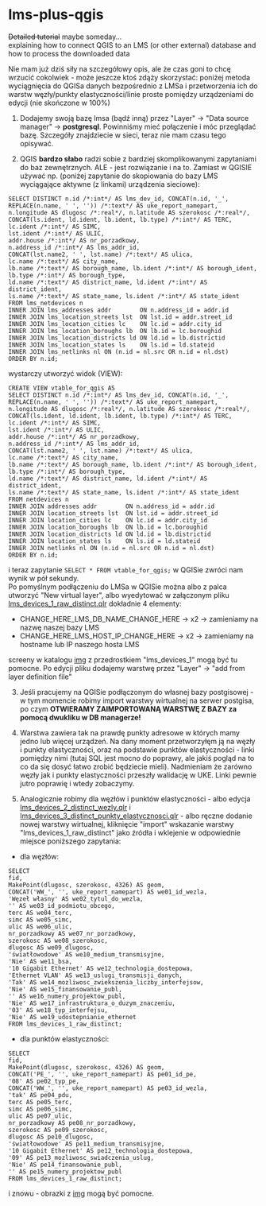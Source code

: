 # lms-plus-qgis
<s>Detailed tutorial</s> maybe someday...  
explaining how to connect QGIS to an LMS (or other external) database and how to process the downloaded data

Nie mam już dziś siły na szczegółowy opis, ale że czas goni to chcę wrzucić cokolwiek - może jeszcze ktoś zdąży skorzystać: poniżej metoda wyciągnięcia do QGISa danych bezpośrednio z LMSa i przetworzenia ich do warstw węzły/punkty elastyczności/linie proste pomiędzy urządzeniami do edycji (nie skończone w 100%)

1. Dodajemy swoją bazę lmsa (bądź inną) przez "Layer" -> "Data source manager" -> <b>postgresql</b>. Powinniśmy mieć połączenie i móc przeglądać bazę. Szczegóły znajdziecie w sieci, teraz nie mam czasu tego opisywać.

2. QGIS <b>bardzo słabo</b> radzi sobie z bardziej skomplikowanymi zapytaniami do baz zewnętrznych. ALE - jest rozwiązanie i na to. Zamiast w QGISIE używać np. (poniżej zapytanie do skopiowania do bazy LMS wyciągające aktywne (z linkami) urządzenia sieciowe):

```
SELECT DISTINCT n.id /*:int*/ AS lms_dev_id, CONCAT(n.id, '_', REPLACE(n.name, ' ', '')) /*:text*/ AS uke_report_namepart, n.longitude AS dlugosc /*:real*/, n.latitude AS szerokosc /*:real*/,
CONCAT(ls.ident, ld.ident, lb.ident, lb.type) /*:int*/ AS TERC,
lc.ident /*:int*/ AS SIMC,
lst.ident /*:int*/ AS ULIC,
addr.house /*:int*/ AS nr_porzadkowy,
n.address_id /*:int*/ AS lms_addr_id,
CONCAT(lst.name2, ' ', lst.name) /*:text*/ AS ulica,
lc.name /*:text*/ AS city_name,
lb.name /*:text*/ AS borough_name, lb.ident /*:int*/ AS borough_ident, lb.type /*:int*/ AS borough_type,
ld.name /*:text*/ AS district_name, ld.ident /*:int*/ AS district_ident,
ls.name /*:text*/ AS state_name, ls.ident /*:int*/ AS state_ident
FROM lms_netdevices n
INNER JOIN lms_addresses addr        ON n.address_id = addr.id
INNER JOIN lms_location_streets lst  ON lst.id = addr.street_id
INNER JOIN lms_location_cities lc    ON lc.id = addr.city_id
INNER JOIN lms_location_boroughs lb  ON lb.id = lc.boroughid
INNER JOIN lms_location_districts ld ON ld.id = lb.districtid
INNER JOIN lms_location_states ls    ON ls.id = ld.stateid
INNER JOIN lms_netlinks nl ON (n.id = nl.src OR n.id = nl.dst)
ORDER BY n.id;
```
wystarczy utworzyć widok (VIEW):
```
CREATE VIEW vtable_for_qgis AS
SELECT DISTINCT n.id /*:int*/ AS lms_dev_id, CONCAT(n.id, '_', REPLACE(n.name, ' ', '')) /*:text*/ AS uke_report_namepart, n.longitude AS dlugosc /*:real*/, n.latitude AS szerokosc /*:real*/,
CONCAT(ls.ident, ld.ident, lb.ident, lb.type) /*:int*/ AS TERC,
lc.ident /*:int*/ AS SIMC,
lst.ident /*:int*/ AS ULIC,
addr.house /*:int*/ AS nr_porzadkowy,
n.address_id /*:int*/ AS lms_addr_id,
CONCAT(lst.name2, ' ', lst.name) /*:text*/ AS ulica,
lc.name /*:text*/ AS city_name,
lb.name /*:text*/ AS borough_name, lb.ident /*:int*/ AS borough_ident, lb.type /*:int*/ AS borough_type,
ld.name /*:text*/ AS district_name, ld.ident /*:int*/ AS district_ident,
ls.name /*:text*/ AS state_name, ls.ident /*:int*/ AS state_ident
FROM netdevices n
INNER JOIN addresses addr        ON n.address_id = addr.id
INNER JOIN location_streets lst  ON lst.id = addr.street_id
INNER JOIN location_cities lc    ON lc.id = addr.city_id
INNER JOIN location_boroughs lb  ON lb.id = lc.boroughid
INNER JOIN location_districts ld ON ld.id = lb.districtid
INNER JOIN location_states ls    ON ls.id = ld.stateid
INNER JOIN netlinks nl ON (n.id = nl.src OR n.id = nl.dst)
ORDER BY n.id;
```
  
i teraz zapytanie ```SELECT * FROM vtable_for_qgis;``` w QGISie zwróci nam wynik w pół sekundy.  
Po pomyślnym podłączeniu do LMSa w QGISie można albo z palca utworzyć "New virtual layer", albo wyedytować w załączonym pliku [lms_devices_1_raw_distinct.qlr](./virtual_layers/lms_devices_1_raw_distinct.qlr) dokładnie 4 elementy:
* CHANGE_HERE_LMS_DB_NAME_CHANGE_HERE -> x2 -> zamieniamy na nazwę naszej bazy LMS  
* CHANGE_HERE_LMS_HOST_IP_CHANGE_HERE -> x2 -> zamieniamy na hostname lub IP naszego hosta LMS   

screeny w katalogu [img](./img) z przedrostkiem "lms_devices_1" mogą być tu pomocne. Po edycji pliku dodajemy warstwę przez "Layer" -> "add from layer definition file"

3. Jeśli pracujemy na QGISie podłączonym do własnej bazy postgisowej - w tym momencie robimy import warstwy wirtualnej na serwer postgisa, po czym <b>OTWIERAMY ZAIMPORTOWANĄ WARSTWĘ Z BAZY za pomocą dwukliku w DB managerze!</b>

4. Warstwa zawiera tak na prawdę punkty adresowe w których mamy jedno lub więcej urządzeń. Na dany moment przetworzyłęm ją na węzły i punkty elastyczności, oraz na podstawie punktów elastyczności - linki pomiędzy nimi (tutaj SQL jest mocno do poprawy, ale jakiś pogląd na to co da się dosyć łatwo zrobić będziecie mieli). Nadmieniam że zarówno węzły jak i punkty elastyczności przeszły walidację w UKE. Linki pewnie jutro poprawię i wtedy zobaczymy.

5. Analogicznie robimy dla węzłów i punktów elastyczności - albo edycja [lms_devices_2_distinct_wezly.qlr](./virtual_layers/lms_devices_2_distinct_wezly.qlr) i [lms_devices_3_distinct_punkty_elastycznosci.qlr](./virtual_layers/lms_devices_3_distinct_punkty_elastycznosci.qlr) - albo ręczne dodanie nowej warstwy wirtualnej, kliknięcie "import" wskazanie warstwy "lms_devices_1_raw_distinct" jako źródła i wklejenie w odpowiednie miejsce poniższego zapytania:  
* dla węzłów:  
```
SELECT
fid,
MakePoint(dlugosc, szerokosc, 4326) AS geom,
CONCAT('WW_', '', uke_report_namepart) AS we01_id_wezla,
'Węzeł własny' AS we02_tytul_do_wezla,
'' AS we03_id_podmiotu_obcego,
terc AS we04_terc,
simc AS we05_simc,
ulic AS we06_ulic,
nr_porzadkowy AS we07_nr_porzadkowy,
szerokosc AS we08_szerokosc,
dlugosc AS we09_dlugosc,
'światłowodowe' AS we10_medium_transmisyjne,
'Nie' AS we11_bsa,
'10 Gigabit Ethernet' AS we12_technologia_dostepowa,
'Ethernet VLAN' AS we13_uslugi_transmisji_danych,
'Tak' AS we14_mozliwosc_zwiekszenia_liczby_interfejsow,
'Nie' AS we15_finansowanie_publ,
'' AS we16_numery_projektow_publ,
'Nie' AS we17_infrastruktura_o_duzym_znaczeniu,
'03' AS we18_typ_interfejsu,
'Nie' AS we19_udostepnianie_ethernet
FROM lms_devices_1_raw_distinct;
```

* dla punktów elastyczności:  
```
SELECT
fid,
MakePoint(dlugosc, szerokosc, 4326) AS geom,
CONCAT('PE_', '', uke_report_namepart) AS pe01_id_pe,
'08' AS pe02_typ_pe,
CONCAT('WW_', '', uke_report_namepart) AS pe03_id_wezla,
'tak' AS pe04_pdu,
terc AS pe05_terc,
simc AS pe06_simc,
ulic AS pe07_ulic,
nr_porzadkowy AS pe08_nr_porzadkowy,
szerokosc AS pe09_szerokosc,
dlugosc AS pe10_dlugosc,
'światłowodowe' AS pe11_medium_transmisyjne,
'10 Gigabit Ethernet' AS pe12_technologia_dostepowa,
'09' AS pe13_mozliwosc_swiadczenia_uslug,
'Nie' AS pe14_finansowanie_publ,
'' AS pe15_numery_projektow_publ
FROM lms_devices_1_raw_distinct;
```

i znowu - obrazki z [img](./img) mogą być pomocne.


